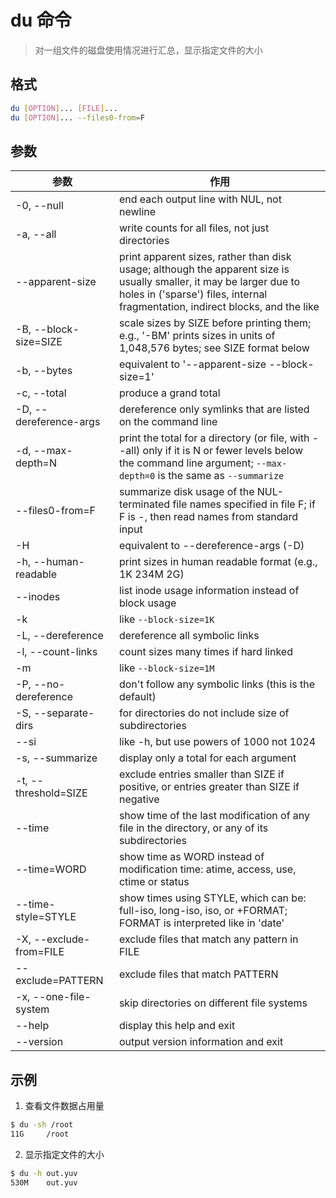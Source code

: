 # du 命令

> 对一组文件的磁盘使用情况进行汇总，显示指定文件的大小

## 格式

```bash
du [OPTION]... [FILE]...
du [OPTION]... --files0-from=F
```

## 参数

| 参数 | 作用 |
| --------- | --------- |
| -0, --null | end each output line with NUL, not newline |
| -a, --all | write counts for all files, not just directories |
| --apparent-size | print apparent sizes, rather than disk usage; although the apparent size is usually smaller, it may be larger due to holes in ('sparse') files, internal fragmentation, indirect blocks, and the like |
| -B, --block-size=SIZE | scale sizes by SIZE before printing them; e.g., '-BM' prints sizes in units of 1,048,576 bytes; see SIZE format below |
| -b, --bytes | equivalent to '--apparent-size --block-size=1' |
| -c, --total | produce a grand total |
| -D, --dereference-args | dereference only symlinks that are listed on the command line |
| -d, --max-depth=N | print the total for a directory (or file, with --all) only if it is N or fewer levels below the command line argument; `--max-depth=0` is the same as `--summarize` |
| --files0-from=F | summarize disk usage of the NUL-terminated file names specified in file F; if F is -, then read names from standard input |
| -H | equivalent to --dereference-args (-D) |
| -h, --human-readable | print sizes in human readable format (e.g., 1K 234M 2G) |
| --inodes | list inode usage information instead of block usage |
| -k | like `--block-size=1K` |
| -L, --dereference | dereference all symbolic links |
| -l, --count-links | count sizes many times if hard linked |
| -m | like `--block-size=1M` |
| -P, --no-dereference | don't follow any symbolic links (this is the default) |
| -S, --separate-dirs | for directories do not include size of subdirectories |
| --si | like -h, but use powers of 1000 not 1024 |
| -s, --summarize | display only a total for each argument |
| -t, --threshold=SIZE | exclude entries smaller than SIZE if positive, or entries greater than SIZE if negative |
| --time | show time of the last modification of any file in the directory, or any of its subdirectories |
| --time=WORD | show time as WORD instead of modification time: atime, access, use, ctime or status |
| --time-style=STYLE | show times using STYLE, which can be: full-iso, long-iso, iso, or +FORMAT; FORMAT is interpreted like in 'date' |
| -X, --exclude-from=FILE | exclude files that match any pattern in FILE |
| --exclude=PATTERN | exclude files that match PATTERN |
| -x, --one-file-system | skip directories on different file systems |
| --help | display this help and exit |
| --version | output version information and exit |

## 示例

1. 查看文件数据占用量

```bash
$ du -sh /root
11G     /root
```

2. 显示指定文件的大小

```bash
$ du -h out.yuv
530M    out.yuv
```
